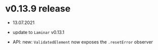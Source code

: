 # v0.13.9 release

* 13.07.2021

* update to `Laminar` v0.13.1
* API: new: `ValidatedElement` now exposes the `.resetError` observer
